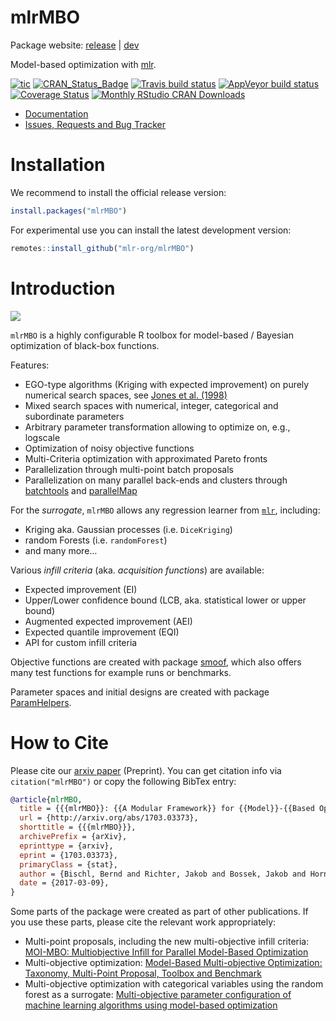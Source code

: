 
# mlrMBO

Package website: [release](https://mlrmbo.mlr-org.com/) |
[dev](https://mlr3mbo.mlr-org.com/dev)

Model-based optimization with [mlr](https://github.com/mlr-org/mlr/).

<!-- badges: start -->

[![tic](https://github.com/mlr-org/mlrMBO/workflows/tic/badge.svg?branch=master)](https://github.com/mlr-org/mlrMBO/actions)
[![CRAN\_Status\_Badge](http://www.r-pkg.org/badges/version/mlrMBO)](https://cran.r-project.org/package=mlrMBO)
[![Travis build
status](https://img.shields.io/travis/mlr-org/mlrMBO/master?logo=travis&style=flat-square&label=Linux)](https://travis-ci.org/mlr-org/mlrMBO)
[![AppVeyor build
status](https://img.shields.io/appveyor/ci/mlr-org/mlrMBO?label=Windows&logo=appveyor&style=flat-square)](https://ci.appveyor.com/project/mlr-org/mlrMBO)
[![Coverage
Status](https://img.shields.io/codecov/c/github/mlr-org/mlrMBO/master.svg)](https://codecov.io/github/mlr-org/mlrMBO?branch=master)
[![Monthly RStudio CRAN
Downloads](https://cranlogs.r-pkg.org/badges/mlrMBO)](https://CRAN.R-project.org/package=mlrMBO)
<!-- badges: end -->

  - [Documentation](https://mlr-org.github.io/mlrMBO/)
  - [Issues, Requests and Bug
    Tracker](https://github.com/mlr-org/mlrMBO/issues)

# Installation

We recommend to install the official release version:

``` r
install.packages("mlrMBO")
```

For experimental use you can install the latest development version:

``` r
remotes::install_github("mlr-org/mlrMBO")
```

# Introduction

![](https://i.imgur.com/LVFRVVl.gif)<!-- -->

`mlrMBO` is a highly configurable R toolbox for model-based / Bayesian
optimization of black-box functions.

Features:

  - EGO-type algorithms (Kriging with expected improvement) on purely
    numerical search spaces, see [Jones et
    al. (1998)](http://link.springer.com/article/10.1023/A:1008306431147)
  - Mixed search spaces with numerical, integer, categorical and
    subordinate parameters
  - Arbitrary parameter transformation allowing to optimize on, e.g.,
    logscale
  - Optimization of noisy objective functions
  - Multi-Criteria optimization with approximated Pareto fronts
  - Parallelization through multi-point batch proposals
  - Parallelization on many parallel back-ends and clusters through
    [batchtools](https://github.com/mllg/batchtools) and
    [parallelMap](https://github.com/berndbischl/parallelMap)

For the *surrogate*, `mlrMBO` allows any regression learner from
[`mlr`](https://github.com/mlr-org/mlr), including:

  - Kriging aka. Gaussian processes (i.e. `DiceKriging`)
  - random Forests (i.e. `randomForest`)
  - and many more…

Various *infill criteria* (aka. *acquisition functions*) are available:

  - Expected improvement (EI)
  - Upper/Lower confidence bound (LCB, aka. statistical lower or upper
    bound)
  - Augmented expected improvement (AEI)
  - Expected quantile improvement (EQI)
  - API for custom infill criteria

Objective functions are created with package
[smoof](https://github.com/jakobbossek/smoof), which also offers many
test functions for example runs or benchmarks.

Parameter spaces and initial designs are created with package
[ParamHelpers](https://github.com/berndbischl/ParamHelpers).

# How to Cite

Please cite our [arxiv paper](https://arxiv.org/abs/1703.03373)
(Preprint). You can get citation info via `citation("mlrMBO")` or copy
the following BibTex entry:

``` bibtex
@article{mlrMBO,
  title = {{{mlrMBO}}: {{A Modular Framework}} for {{Model}}-{{Based Optimization}} of {{Expensive Black}}-{{Box Functions}}},
  url = {http://arxiv.org/abs/1703.03373},
  shorttitle = {{{mlrMBO}}},
  archivePrefix = {arXiv},
  eprinttype = {arxiv},
  eprint = {1703.03373},
  primaryClass = {stat},
  author = {Bischl, Bernd and Richter, Jakob and Bossek, Jakob and Horn, Daniel and Thomas, Janek and Lang, Michel},
  date = {2017-03-09},
}
```

Some parts of the package were created as part of other publications. If
you use these parts, please cite the relevant work appropriately:

  - Multi-point proposals, including the new multi-objective infill
    criteria: [MOI-MBO: Multiobjective Infill for Parallel Model-Based
    Optimization](https://doi.org/10.1007/978-3-319-09584-4_17)
  - Multi-objective optimization: [Model-Based Multi-objective
    Optimization: Taxonomy, Multi-Point Proposal, Toolbox and
    Benchmark](https://doi.org/10.1007/978-3-319-15934-8_5)
  - Multi-objective optimization with categorical variables using the
    random forest as a surrogate: [Multi-objective parameter
    configuration of machine learning algorithms using model-based
    optimization](https://doi.org/10.1109/SSCI.2016.7850221)
